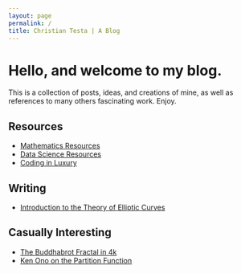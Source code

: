 ```yaml
---
layout: page
permalink: /
title: Christian Testa | A Blog
---
```


# Hello, and welcome to my blog.

This is a collection of posts, ideas, and creations of mine, as well as
references to many others fascinating work. Enjoy.

## Resources
- [Mathematics Resources](http://ctesta.com/articles/2017-03/Math-Resources)
- [Data Science Resources](http://ctesta.com/articles/2017-03/Data-Science-Resources)
- [Coding in Luxury](http://ctesta.com/articles/2017-03/Coding-in-Luxury)

## Writing
- [Introduction to the Theory of Elliptic Curves](http://ctesta.com/articles/2017-03/Introduction-to-Elliptic-Curves)

## Casually Interesting
- [The Buddhabrot Fractal in 4k](https://www.youtube.com/watch?v=zxIcydL7wwY)
- [Ken Ono on the Partition Function](https://www.youtube.com/watch?v=aj4FozCSg8g)
